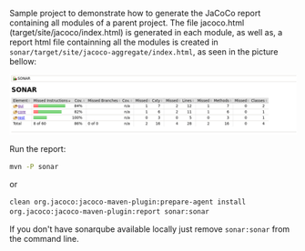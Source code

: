 Sample project to demonstrate how to generate the JaCoCo report containing all modules of a parent project. The file jacoco.html (target/site/jacoco/index.html) is generated in each module, as well as, a report html file containning all the modules is created in `sonar/target/site/jacoco-aggregate/index.html`, as seen in the picture bellow:

![](jacoco-aggregate.png)

Run the report:

```bash
mvn -P sonar
```
or

```bash
clean org.jacoco:jacoco-maven-plugin:prepare-agent install 
org.jacoco:jacoco-maven-plugin:report sonar:sonar
```

If you don't have sonarqube available locally just remove `sonar:sonar` from the command line.